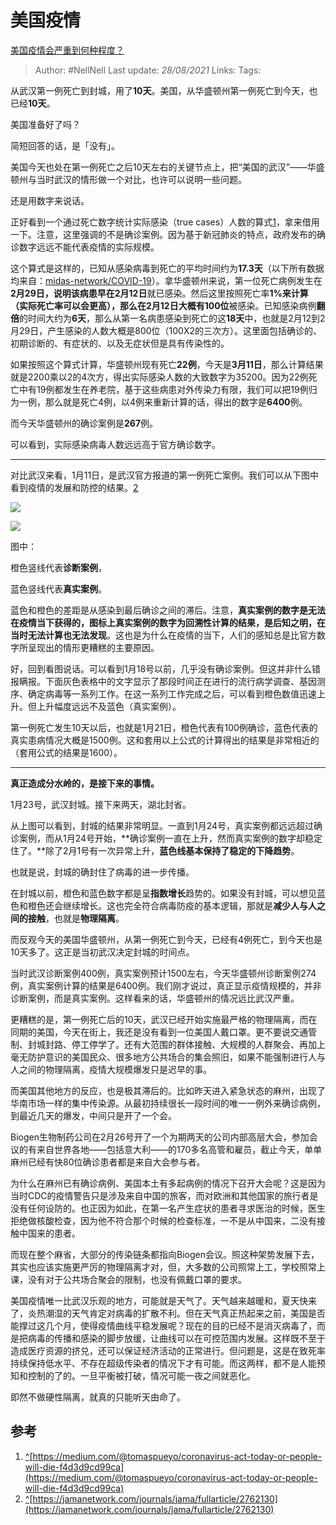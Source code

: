 # 美国疫情
[美国疫情会严重到何种程度？](https://www.zhihu.com/question/377935555/answer/1072842167)


> Author: #NellNell 
Last update: *28/08/2021* 
Links: 
Tags:  

  

从武汉第一例死亡到封城，用了**10天**。美国，从华盛顿州第一例死亡到今天，也已经**10天**。

美国准备好了吗？

简短回答的话，是「没有」。

美国今天也处在第一例死亡之后10天左右的关键节点上，把“美国的武汉”——华盛顿州与当时武汉的情形做一个对比，也许可以说明一些问题。

还是用数字来说话。

正好看到一个通过死亡数字统计实际感染（true cases）人数的算式[1](#ref_1)，拿来借用一下。注意，这里强调的不是确诊案例。因为基于新冠肺炎的特点，政府发布的确诊数字远远不能代表疫情的实际规模。

这个算式是这样的，已知从感染病毒到死亡的平均时间约为**17.3天**（以下所有数据均来自：[midas-network/COVID-19](https://link.zhihu.com/?target=https%3A//github.com/midas-network/COVID-19/tree/master/parameter_estimates/2019_novel_coronavirus)）。拿华盛顿州来说，第一位死亡病例发生在**2月29日，**说明该病患早在**2月12日**就已感染。然后这里按照死亡率**1%**来计算（实际死亡率可以会更高），那么在2月12日大概有**100位**被感染。已知感染病例**翻倍**的时间大约为**6天**，那么从第一名病患感染到死亡的这**18天**中，也就是2月12到2月29日，产生感染的人数大概是800位（100X2的三次方）。这里面包括确诊的、初期诊断的、有症状的、以及无症状但是具有传染性的。

如果按照这个算式计算，华盛顿州现有死亡**22例**，今天是**3月11日**，那么计算结果就是2200乘以2的4次方，得出实际感染人数的大致数字为35200。因为22例死亡中有19例都发生在养老院，基于这些病患对外传染力有限，我们可以把19例归为一例，那么就是死亡4例，以4例来重新计算的话，得出的数字是**6400**例。

而今天华盛顿州的确诊案例是**267**例。

可以看到，实际感染病毒人数远远高于官方确诊数字。

---

对比武汉来看，1月11日，是武汉官方报道的第一例死亡案例。我们可以从下图中看到疫情的发展和防控的结果。[2](#ref_2)

![](https://pic1.zhimg.com/50/v2-7c4e98929f0be9db9a4cb65f9e169318_720w.jpg?source=c8b7c179)

![](https://pic1.zhimg.com/80/v2-7c4e98929f0be9db9a4cb65f9e169318_720w.jpg?source=c8b7c179)

图中：

橙色竖线代表**诊断案例**，

蓝色竖线代表**真实案例**。

蓝色和橙色的差距是从感染到最后确诊之间的滞后。注意，**真实案例的数字是无法在疫情当下获得的，图标上真实案例的数字为回溯性计算的结果，是后知之明，在当时无法计算也无法发现**。这也是为什么在疫情的当下，人们的感知总是比官方数字所呈现出的情形更糟糕的主要原因。

好，回到看图说话。可以看到1月18号以前，几乎没有确诊案例。但这并非什么错报瞒报。下面灰色表格中的文字显示了那段时间正在进行的流行病学调查、基因测序、确定病毒等一系列工作。在这一系列工作完成之后，可以看到橙色数值迅速上升。但上升幅度远远不及蓝色（真实案例）。

第一例死亡发生10天以后，也就是1月21日，橙色代表有100例确诊，蓝色代表的真实患病情况大概是1500例。这和套用以上公式的计算得出的结果是非常相近的（套用公式的结果是1600）。

---

**真正造成分水岭的，是接下来的事情。**

1月23号，武汉封城。接下来两天，湖北封省。

从上图可以看到，封城的结果非常明显。一直到1月24号，真实案例都远远超过确诊案例，而从1月24号开始，**确诊案例一直在上升，然而真实案例的数字却稳定住了。**除了2月1号有一次异常上升，**蓝色线基本保持了稳定的下降趋势**。

也就是说，封城的确封住了病毒的进一步传播。

在封城以前，橙色和蓝色数字都是呈**指数增长**趋势的。如果没有封城，可以想见蓝色和橙色还会继续增长。这也完全符合病毒防疫的基本逻辑，那就是**减少人与人之间的接触**，也就是**物理隔离**。

而反观今天的美国华盛顿州，从第一例死亡到今天，已经有4例死亡，到今天也是10天多了。这正是当初武汉决定封城的时间点。

当时武汉诊断案例400例，真实案例预计1500左右，今天华盛顿州诊断案例274例，真实案例计算的结果是6400例。我们刚才说过，真正显示疫情规模的，并非诊断案例，而是真实案例。这样看来的话，华盛顿州的情况远比武汉严重。

更糟糕的是，第一例死亡后的10天，武汉已经开始实施最严格的物理隔离，而在同期的美国，今天在街上，我还是没有看到一位美国人戴口罩。更不要说交通管制、封城封路、停工停学了。还有大范围的群体接触、大规模的人群聚会、再加上毫无防护意识的美国民众、很多地方公共场合的集会照旧，如果不能强制进行人与人之间的物理隔离，疫情大规模爆发只是迟早的事。

而美国其他地方的反应，也是极其滞后的。比如昨天进入紧急状态的麻州，出现了华南市场一样的集中传染源。从最初持续很长一段时间的唯一一例外来确诊病例，到最近几天的爆发，中间只是开了一个会。

Biogen生物制药公司在2月26号开了一个为期两天的公司内部高层大会，参加会议的有来自世界各地——包括意大利——的170多名高管和雇员，截止今天，单单麻州已经有快80位确诊患者都是来自大会参与者。

为什么在麻州已有确诊病例、美国本土有多起病例的情况下召开大会呢？这是因为当时CDC的疫情警告只是涉及来自中国的旅客，而对欧洲和其他国家的旅行者是没有任何设防的。也正因为如此，在第一名产生症状的患者寻求医治的时候，医生拒绝做核酸检查，因为他不符合那个时候的检查标准，一不是从中国来，二没有接触中国来的患者。

而现在整个麻省，大部分的传染链条都指向Biogen会议。照这种架势发展下去，其实也应该实施更严厉的物理隔离才对，但，大多数的公司照常上工，学校照常上课，没有对于公共场合聚会的限制，也没有佩戴口罩的要求。

美国疫情唯一比武汉乐观的地方，可能就是天气了。天气越来越暖和，夏天快来了，炎热潮湿的天气肯定对病毒的扩散不利。但在天气真正热起来之前，美国是否能撑过这几个月，使得疫情曲线平稳发展呢？现在的目的已经不是消灭病毒了，而是把病毒的传播和感染的脚步放缓，让曲线可以在可控范围内发展。这样既不至于造成医疗资源的挤兑，还可以保证经济活动的正常进行。但问题是，这是在致死率持续保持低水平、不存在超级传染者的情况下才有可能。而这两样，都不是人能预知和控制的了的。一旦平衡被打破，情况可能一夜之间就恶化。

即然不做硬性隔离，就真的只能听天由命了。

## 参考

1.  [^](#ref_1_0)[https://medium.com/@tomaspueyo/coronavirus-act-today-or-people-will-die-f4d3d9cd99ca](https://medium.com/@tomaspueyo/coronavirus-act-today-or-people-will-die-f4d3d9cd99ca)
2.  [^](#ref_2_0)[https://jamanetwork.com/journals/jama/fullarticle/2762130](https://jamanetwork.com/journals/jama/fullarticle/2762130)